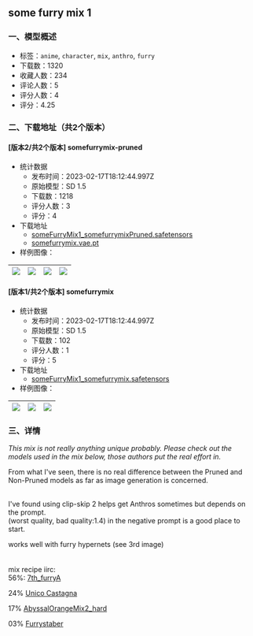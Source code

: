 ## some furry mix 1
### 一、模型概述

- 标签：`anime`, `character`, `mix`, `anthro`, `furry`
- 下载数：1320
- 收藏人数：234
- 评论人数：5
- 评分人数：4
- 评分：4.25

### 二、下载地址（共2个版本）

#### [版本2/共2个版本] somefurrymix-pruned

- 统计数据
  - 发布时间：2023-02-17T18:12:44.997Z
  - 原始模型：SD 1.5
  - 下载数：1218
  - 评分人数：3
  - 评分：4
- 下载地址
  - [someFurryMix1_somefurrymixPruned.safetensors](https://civitai.com/api/download/models/10376)
  - [somefurrymix.vae.pt](https://civitai.com/api/download/models/10376?type=VAE&format=Other)
- 样例图像：

| <img src="https://image.civitai.com/xG1nkqKTMzGDvpLrqFT7WA/8a447658-9321-4ccd-95ea-3be2bf3a0800/width=450/101236.jpeg" /> | <img src="https://image.civitai.com/xG1nkqKTMzGDvpLrqFT7WA/7fca490d-f417-49db-8561-50ab1cc9d700/width=450/101609.jpeg" /> | <img src="https://image.civitai.com/xG1nkqKTMzGDvpLrqFT7WA/700eb33f-67b2-4e8b-7ba1-91411b366100/width=450/102011.jpeg" /> | <img src="https://image.civitai.com/xG1nkqKTMzGDvpLrqFT7WA/9df9d416-5cae-42b0-00ba-9d0599493d00/width=450/101234.jpeg" /> |
| ---- | ---- | ---- | ---- |

#### [版本1/共2个版本] somefurrymix

- 统计数据
  - 发布时间：2023-02-17T18:12:44.997Z
  - 原始模型：SD 1.5
  - 下载数：102
  - 评分人数：1
  - 评分：5
- 下载地址
  - [someFurryMix1_somefurrymix.safetensors](https://civitai.com/api/download/models/10477)
- 样例图像：

| <img src="https://image.civitai.com/xG1nkqKTMzGDvpLrqFT7WA/1ec6238d-47d4-408f-297a-c5b800b63100/width=450/102007.jpeg" /> | <img src="https://image.civitai.com/xG1nkqKTMzGDvpLrqFT7WA/075e4ae9-c183-4ce9-e3f9-855828f82c00/width=450/102006.jpeg" /> | <img src="https://image.civitai.com/xG1nkqKTMzGDvpLrqFT7WA/fcca33c4-3058-4a31-1556-79733c420500/width=450/102005.jpeg" /> |
| ---- | ---- | ---- |


### 三、详情
<p><em>This mix is not really anything unique probably. Please check out the models used in the mix below, those authors put the real effort in.</em><br /></p><p>From what I've seen, there is no real difference between the Pruned and Non-Pruned models as far as image generation is concerned.</p><p><br />I've found using clip-skip 2 helps get Anthros sometimes but depends on the prompt.<br />(worst quality, bad quality:1.4) in the negative prompt is a good place to start.</p><p>works well with furry hypernets (see 3rd image)<br /><br /><br />mix recipe iirc:<br />56%: <a target="_blank" rel="ugc" href="https://huggingface.co/syaimu/7th_furry">7th_furryA</a></p><p>24% <a target="_blank" rel="ugc" href="https://civitai.com/models/4621/unico-castagna-u-net-merge-based-universal-model">Unico Castagna</a></p><p>17% <a target="_blank" rel="ugc" href="https://huggingface.co/WarriorMama777/OrangeMixs#abyssorangemix2_hard-aom2h">AbyssalOrangeMix2_hard</a></p><p>03% <a target="_blank" rel="ugc" href="https://civitai.com/models/3664/furrystaber">Furrystaber</a></p>